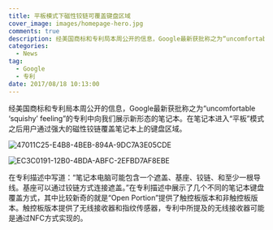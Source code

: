 ```yaml
---
title: 平板模式下磁性铰链可覆盖键盘区域
cover_image: images/homepage-hero.jpg
comments: true
description: 经美国商标和专利局本周公开的信息，Google最新获批称之为“uncomfortable ‘squishy’ feeling”的专利中向我们展示新形态的笔记本。在笔记本进入“平板”模式之后用户通过强大的磁性铰链覆盖笔记本上的键盘区域。
categories:
  - News
tag:
  - Google
  - 专利
date: 2017/08/18 10:13:00
---
```


经美国商标和专利局本周公开的信息，Google最新获批称之为“uncomfortable ‘squishy’ feeling”的专利中向我们展示新形态的笔记本。在笔记本进入“平板”模式之后用户通过强大的磁性铰链覆盖笔记本上的键盘区域。



![47011C25-E4B8-4BEB-894A-9DC7A3E05CDE](/images/47011C25-E4B8-4BEB-894A-9DC7A3E05CDE.jpg)

![EC3C0191-12B0-4BDA-ABFC-2EFBD7AF8EBE](/images/EC3C0191-12B0-4BDA-ABFC-2EFBD7AF8EBE.jpg)


在专利描述中写道：“笔记本电脑可能包含一个遮盖、基座、铰链、和至少一根导线。基座可以通过铰链方式连接遮盖。”在专利描述中展示了几个不同的笔记本键盘覆盖方式，其中比较新奇的就是“Open Portion”提供了触控板版本和非触控板版本。触控板版本提供了无线接收器和指纹传感器，专利中所提及的无线接收器可能是通过NFC方式实现的。
